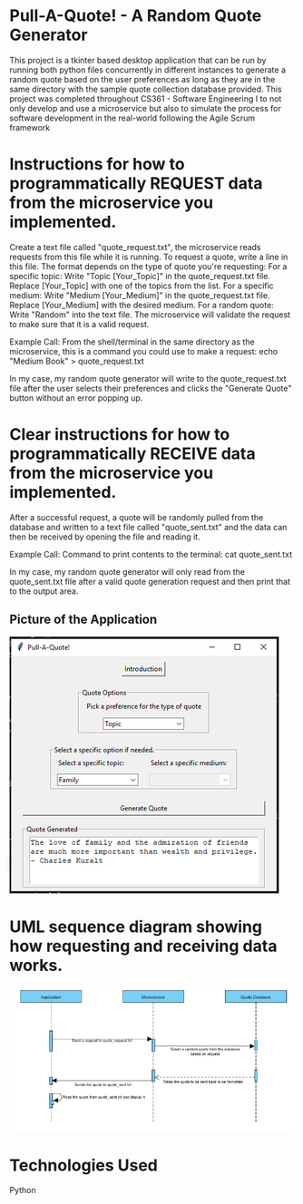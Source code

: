 # Pull-A-Quote! - A Random Quote Generator

This project is a tkinter based desktop application that can be run by running both python files concurrently in different instances
to generate a random quote based on the user preferences as long as they are in the same directory with the sample quote collection 
database provided. This project was completed throughout CS361 - Software Engineering I to not only develop and use a microservice but
also to simulate the process for software development in the real-world following the Agile Scrum framework

# Instructions for how to programmatically REQUEST data from the microservice you implemented. 

Create a text file called "quote_request.txt", the microservice reads requests from this file while it is running. 
To request a quote, write a line in this file. The format depends on the type of quote you're requesting: 
For a specific topic: Write "Topic [Your_Topic]" in the quote_request.txt file. Replace [Your_Topic] with one of the topics from the list. 
For a specific medium: Write "Medium [Your_Medium]" in the quote_request.txt file. Replace [Your_Medium] with the desired medium. 
For a random quote: Write "Random" into the text file.
The microservice will validate the request to make sure that it is a valid request. 

Example Call: 
From the shell/terminal in the same directory as the microservice, this is a command you could use to make a request:
echo "Medium Book" > quote_request.txt

In my case, my random quote generator will write to the quote_request.txt file after the user selects their preferences
and clicks the "Generate Quote" button without an error popping up.   

# Clear instructions for how to programmatically RECEIVE data from the microservice you implemented.

After a successful request, a quote will be randomly pulled from the database and written to a text file called "quote_sent.txt"
and the data can then be received by opening the file and reading it.

Example Call:
Command to print contents to the terminal: 
cat quote_sent.txt 

In my case, my random quote generator will only read from the quote_sent.txt file after a valid quote generation request and then
print that to the output area.

## Picture of the Application

![Example Usage](images/desktopapp.png)

# UML sequence diagram showing how requesting and receiving data works. 

![UML sequence diagram showing REQUEST/RECEIVE](images/uml.png)

# Technologies Used
Python
